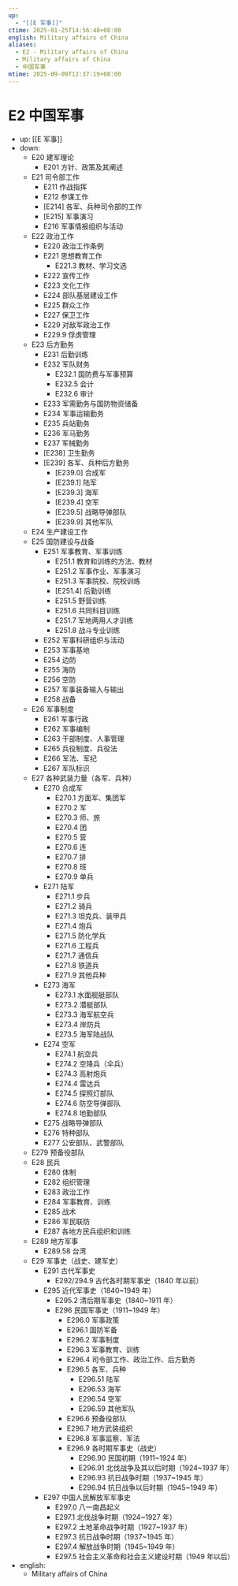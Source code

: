 ```yaml
---
up:
  - "[[E 军事]]"
ctime: 2025-01-25T14:56:48+08:00
english: Military affairs of China
aliases:
  - E2 - Military affairs of China
  - Military affairs of China
  - 中国军事
mtime: 2025-09-09T12:37:19+08:00
---
```


# E2 中国军事

- up: [[E 军事]]
- down:
	- E20 建军理论
		- E201 方针、政策及其阐述
	- E21 司令部工作
		- E211 作战指挥
		- E212 参谋工作
		- [E214] 各军、兵种司令部的工作
		- [E215] 军事演习
		- E216 军事情报组织与活动
	- E22 政治工作
		- E220 政治工作条例
		- E221 思想教育工作
			- E221.3 教材、学习文选
		- E222 宣传工作
		- E223 文化工作
		- E224 部队基层建设工作
		- E225 群众工作
		- E227 保卫工作
		- E229 对敌军政治工作
		- E229.9 俘虏管理
	- E23 后方勤务
		- E231 后勤训练
		- E232 军队财务
			- E232.1 国防费与军事预算
			- E232.5 会计
			- E232.6 审计
		- E233 军需勤务与国防物资储备
		- E234 军事运输勤务
		- E235 兵站勤务
		- E236 军马勤务
		- E237 军械勤务
		- [E238] 卫生勤务
		- [E239] 各军、兵种后方勤务
			- [E239.0] 合成军
			- [E239.1] 陆军
			- [E239.3] 海军
			- [E239.4] 空军
			- [E239.5] 战略导弹部队
			- [E239.9] 其他军队
	- E24 生产建设工作
	- E25 国防建设与战备
		- E251 军事教育、军事训练
			- E251.1 教育和训练的方法、教材
			- E251.2 军事作业、军事演习
			- E251.3 军事院校、院校训练
			- [E251.4] 后勤训练
			- E251.5 野营训练
			- E251.6 共同科目训练
			- E251.7 军地两用人才训练
			- E251.8 战斗专业训练
		- E252 军事科研组织与活动
		- E253 军事基地
		- E254 边防
		- E255 海防
		- E256 空防
		- E257 军事装备输入与输出
		- E258 战备
	- E26 军事制度
		- E261 军事行政
		- E262 军事编制
		- E263 干部制度、人事管理
		- E265 兵役制度、兵役法
		- E266 军法、军纪
		- E267 军队标识
	- E27 各种武装力量（各军、兵种）
		- E270 合成军
			- E270.1 方面军、集团军
			- E270.2 军
			- E270.3 师、旅
			- E270.4 团
			- E270.5 营
			- E270.6 连
			- E270.7 排
			- E270.8 班
			- E270.9 单兵
		- E271 陆军
			- E271.1 步兵
			- E271.2 骑兵
			- E271.3 坦克兵、装甲兵
			- E271.4 炮兵
			- E271.5 防化学兵
			- E271.6 工程兵
			- E271.7 通信兵
			- E271.8 铁道兵
			- E271.9 其他兵种
		- E273 海军
			- E273.1 水面舰艇部队
			- E273.2 潜艇部队
			- E273.3 海军航空兵
			- E273.4 岸防兵
			- E273.5 海军陆战队
		- E274 空军
			- E274.1 航空兵
			- E274.2 空降兵（伞兵）
			- E274.3 高射炮兵
			- E274.4 雷达兵
			- E274.5 探照灯部队
			- E274.6 防空导弹部队
			- E274.8 地勤部队
		- E275 战略导弹部队
		- E276 特种部队
		- E277 公安部队、武警部队
	- E279 预备役部队
	- E28 民兵
		- E280 体制
		- E282 组织管理
		- E283 政治工作
		- E284 军事教育、训练
		- E285 战术
		- E286 军民联防
		- E287 各地方民兵组织和训练
	- E289 地方军事
		- E289.58 台湾
	- E29 军事史（战史、建军史）
		- E291 古代军事史
			- E292/294.9 古代各时期军事史（1840 年以前）
		- E295 近代军事史（1840~1949 年）
			- E295.2 清后期军事史（1840~1911 年）
			- E296 民国军事史（1911~1949 年）
				- E296.0 军事政策
				- E296.1 国防军备
				- E296.2 军事制度
				- E296.3 军事教育、训练
				- E296.4 司令部工作、政治工作、后方勤务
				- E296.5 各军、兵种
					- E296.51 陆军
					- E296.53 海军
					- E296.54 空军
					- E296.59 其他军队
				- E296.6 预备役部队
				- E296.7 地方武装组织
				- E296.8 军事监察、军法
				- E296.9 各时期军事史（战史）
					- E296.90 民国初期（1911~1924 年）
					- E296.91 北伐战争及其以后时期（1924~1937 年）
					- E296.93 抗日战争时期（1937~1945 年）
					- E296.94 抗日战争以后时期（1945~1949 年）
		- E297 中国人民解放军军事史
			- E297.0 八一南昌起义
			- E297.1 北伐战争时期（1924~1927 年）
			- E297.2 土地革命战争时期（1927~1937 年）
			- E297.3 抗日战争时期（1937~1945 年）
			- E297.4 解放战争时期（1945~1949 年）
			- E297.5 社会主义革命和社会主义建设时期（1949 年以后）
- english:
	- Military affairs of China
